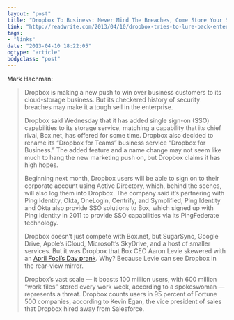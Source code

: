 ```yaml
---
layout: "post"
title: "Dropbox To Business: Never Mind The Breaches, Come Store Your Stuff With Us!"
link: "http://readwrite.com/2013/04/10/dropbox-tries-to-lure-back-enterprise-customers?utm_source=feedburner&utm_medium=feed&utm_campaign=Feed:+readwritecloud+(ReadWriteCloud)"
tags: 
- "links"
date: "2013-04-10 18:22:05"
ogtype: "article"
bodyclass: "post"
---
```


Mark Hachman:

> Dropbox is making a new push to win over business customers to its cloud-storage business. But its checkered history of security breaches may make it a tough sell in the enterprise.
> 
> Dropbox said Wednesday that it has added single sign-on (SSO) capabilities to its storage service, matching a capability that its chief rival, Box.net, has offered for some time. Dropbox also decided to rename its “Dropbox for Teams” business service “Dropbox for Business.” The added feature and a name change may not seem like much to hang the new marketing push on, but Dropbox claims it has high hopes.
> 
> Beginning next month, Dropbox users will be able to sign on to their corporate account using Active Directory, which, behind the scenes, will also log them into Dropbox. The company said it’s partnering with Ping Identity, Okta, OneLogin, Centrify, and Symplified; Ping Identity and Okta also provide SSO solutions to Box, which signed up with Ping Identity in 2011 to provide SSO capabilities via its PingFederate technology.
> 
> Dropbox doesn’t just compete with Box.net, but SugarSync, Google Drive, Apple’s iCloud, Microsoft’s SkyDrive, and a host of smaller services. But it was Dropbox that Box CEO Aaron Levie skewered with an [April Fool’s Day prank](http://www.businessinsider.com/box-ceo-polyhedron-square-dropbox-2013-4). Why? Because Levie can see Dropbox in the rear-view mirror.
> 
> Dropbox’s vast scale — it boasts 100 million users, with 600 million “work files” stored every work week, according to a spokeswoman — represents a threat. Dropbox counts users in 95 percent of Fortune 500 companies, according to Kevin Egan, the vice president of sales that Dropbox hired away from Salesforce.
